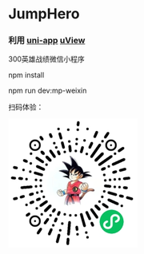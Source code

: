 # JumpHero

### 利用 [uni-app](https://uniapp.dcloud.io/) [uView](https://uviewui.com/)


300英雄战绩微信小程序


npm install

npm run dev:mp-weixin






扫码体验：





![image](https://github.com/HsiaoFei/JumpHero/blob/main/src/static/wx.jpg?raw=true)
